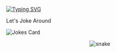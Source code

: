 [![Typing SVG](https://readme-typing-svg.herokuapp.com?color=0C8510&lines=Hello+World;Welcome+to+my+profile;CSIT+Student;Trying+to+learn+new+things;Interested+in+collaboration;printf(%22Thanks+for+visiting%22))](https://git.io/typing-svg)




Let's Joke Around 

<!-- HTML -->
<img src="https://readme-jokes.vercel.app/api" alt="Jokes Card" />



<p align="center">
  <img src="https://github.com/Prashant1017/Prashant1017/blob/output/github-contribution-grid-snake.svg" alt="snake"></center>
</p>
